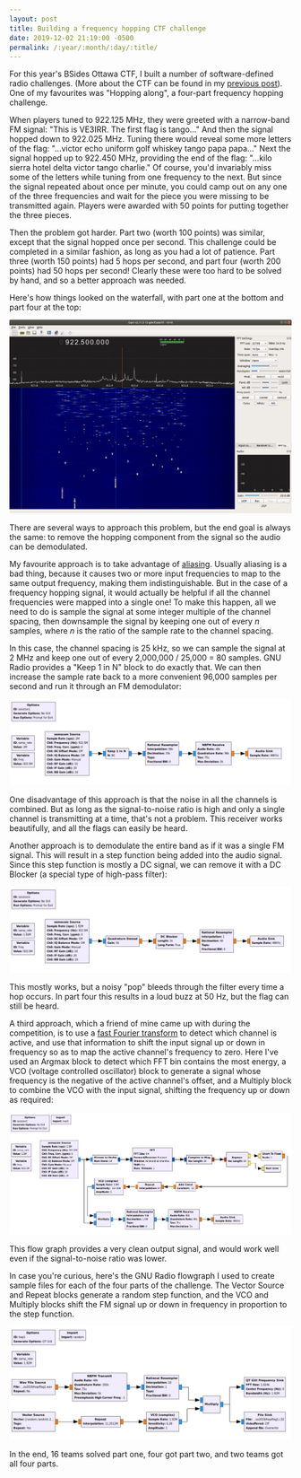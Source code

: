 ```yaml
---
layout: post
title: Building a frequency hopping CTF challenge
date: 2019-12-02 21:19:00 -0500
permalink: /:year/:month/:day/:title/
---
```

For this year's BSides Ottawa CTF, I built a number of software-defined radio challenges. (More about the CTF can be found in my [previous post](/2019/11/30/trolling-ctf-players-with-gr-paint/)). One of my favourites was "Hopping along", a four-part frequency hopping challenge.

When players tuned to 922.125 MHz, they were greeted with a narrow-band FM signal: "This is VE3IRR. The first flag is tango..." And then the signal hopped down to 922.025 MHz. Tuning there would reveal some more letters of the flag: "...victor echo uniform golf whiskey tango papa papa..." Next the signal hopped up to 922.450 MHz, providing the end of the flag: "...kilo sierra hotel delta victor tango charlie." Of course, you'd invariably miss some of the letters while tuning from one frequency to the next. But since the signal repeated about once per minute, you could camp out on any one of the three frequencies and wait for the piece you were missing to be transmitted again. Players were awarded with 50 points for putting together the three pieces.

Then the problem got harder. Part two (worth 100 points) was similar, except that the signal hopped once per second. This challenge could be completed in a similar fashion, as long as you had a lot of patience. Part three (worth 150 points) had 5 hops per second, and part four (worth 200 points) had 50 hops per second! Clearly these were too hard to be solved by hand, and so a better approach was needed.

Here's how things looked on the waterfall, with part one at the bottom and part four at the top:

![frequency hopping waterfall](/images/hop-gqrx.png)

There are several ways to approach this problem, but the end goal is always the same: to remove the hopping component from the signal so the audio can be demodulated.

My favourite approach is to take advantage of [aliasing](https://en.wikipedia.org/wiki/Aliasing). Usually aliasing is a bad thing, because it causes two or more input frequencies to map to the same output frequency, making them indistinguishable. But in the case of a frequency hopping signal, it would actually be helpful if all the channel frequencies were mapped into a single one! To make this happen, all we need to do is sample the signal at some integer multiple of the channel spacing, then downsample the signal by keeping one out of every *n* samples, where *n* is the ratio of the sample rate to the channel spacing.

In this case, the channel spacing is 25 kHz, so we can sample the signal at 2 MHz and keep one out of every 2,000,000 / 25,000 = 80 samples. GNU Radio provides a "Keep 1 in N" block to do exactly that. We can then increase the sample rate back to a more convenient 96,000 samples per second and run it through an FM demodulator:

![solution 1 flowgraph](/images/hop-solution1.png)

One disadvantage of this approach is that the noise in all the channels is combined. But as long as the signal-to-noise ratio is high and only a single channel is transmitting at a time, that's not a problem. This receiver works beautifully, and all the flags can easily be heard.

Another approach is to demodulate the entire band as if it was a single FM signal. This will result in a step function being added into the audio signal. Since this step function is mostly a DC signal, we can remove it with a DC Blocker (a special type of high-pass filter):

![solution 2 flowgraph](/images/hop-solution2.png)

This mostly works, but a noisy "pop" bleeds through the filter every time a hop occurs. In part four this results in a loud buzz at 50 Hz, but the flag can still be heard.

A third approach, which a friend of mine came up with during the competition, is to use a [fast Fourier transform](https://en.wikipedia.org/wiki/Fast_Fourier_transform) to detect which channel is active, and use that information to shift the input signal up or down in frequency so as to map the active channel's frequency to zero. Here I've used an Argmax block to detect which FFT bin contains the most energy, a VCO (voltage controlled oscillator) block to generate a signal whose frequency is the negative of the active channel's offset, and a Multiply block to combine the VCO with the input signal, shifting the frequency up or down as required:

![solution 3 flowgraph](/images/hop-solution3.png)

This flow graph provides a very clean output signal, and would work well even if the signal-to-noise ratio was lower.

In case you're curious, here's the GNU Radio flowgraph I used to create sample files for each of the four parts of the challenge. The Vector Source and Repeat blocks generate a random step function, and the VCO and Multiply blocks shift the FM signal up or down in frequency in proportion to the step function.

![transmit flowgraph](/images/hop-transmit.png)

In the end, 16 teams solved part one, four got part two, and two teams got all four parts.
